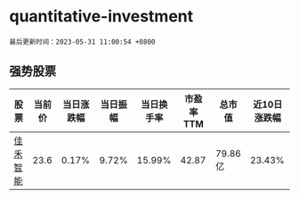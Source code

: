 # quantitative-investment

`最后更新时间：2023-05-31 11:00:54 +0800`

## 强势股票

|股票|当前价|当日涨跌幅|当日振幅|当日换手率|市盈率TTM|总市值|近10日涨跌幅|
|----|----|----|----|----|----|----|----|
|[佳禾智能](https://xueqiu.com/S/SZ300793)|23.6|0.17%|9.72%|15.99%|42.87|79.86亿|23.43%|

